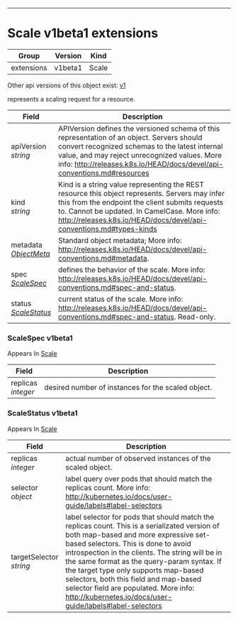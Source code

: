 

-----------
# Scale v1beta1 extensions



Group        | Version     | Kind
------------ | ---------- | -----------
extensions | v1beta1 | Scale




<aside class="notice">Other api versions of this object exist: <a href="#scale-v1">v1</a> </aside>


represents a scaling request for a resource.



Field        | Description
------------ | -----------
apiVersion <br /> *string*  | APIVersion defines the versioned schema of this representation of an object. Servers should convert recognized schemas to the latest internal value, and may reject unrecognized values. More info: http://releases.k8s.io/HEAD/docs/devel/api-conventions.md#resources
kind <br /> *string*  | Kind is a string value representing the REST resource this object represents. Servers may infer this from the endpoint the client submits requests to. Cannot be updated. In CamelCase. More info: http://releases.k8s.io/HEAD/docs/devel/api-conventions.md#types-kinds
metadata <br /> *[ObjectMeta](#objectmeta-v1)*  | Standard object metadata; More info: http://releases.k8s.io/HEAD/docs/devel/api-conventions.md#metadata.
spec <br /> *[ScaleSpec](#scalespec-v1beta1)*  | defines the behavior of the scale. More info: http://releases.k8s.io/HEAD/docs/devel/api-conventions.md#spec-and-status.
status <br /> *[ScaleStatus](#scalestatus-v1beta1)*  | current status of the scale. More info: http://releases.k8s.io/HEAD/docs/devel/api-conventions.md#spec-and-status. Read-only.


### ScaleSpec v1beta1

<aside class="notice">
Appears In <a href="#scale-v1beta1">Scale</a> </aside>

Field        | Description
------------ | -----------
replicas <br /> *integer*  | desired number of instances for the scaled object.

### ScaleStatus v1beta1

<aside class="notice">
Appears In <a href="#scale-v1beta1">Scale</a> </aside>

Field        | Description
------------ | -----------
replicas <br /> *integer*  | actual number of observed instances of the scaled object.
selector <br /> *object*  | label query over pods that should match the replicas count. More info: http://kubernetes.io/docs/user-guide/labels#label-selectors
targetSelector <br /> *string*  | label selector for pods that should match the replicas count. This is a serializated version of both map-based and more expressive set-based selectors. This is done to avoid introspection in the clients. The string will be in the same format as the query-param syntax. If the target type only supports map-based selectors, both this field and map-based selector field are populated. More info: http://kubernetes.io/docs/user-guide/labels#label-selectors





